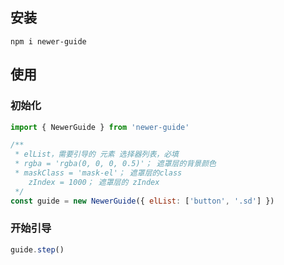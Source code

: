 ## 安装

```
npm i newer-guide
```

## 使用

### 初始化

```javascript
import { NewerGuide } from 'newer-guide'

/**
 * elList，需要引导的 元素 选择器列表，必填
 * rgba = 'rgba(0, 0, 0, 0.5)'； 遮罩层的背景颜色
 * maskClass = 'mask-el'； 遮罩层的class
    zIndex = 1000； 遮罩层的 zIndex
 */
const guide = new NewerGuide({ elList: ['button', '.sd'] })
```

### 开始引导

```javascript
guide.step()
```